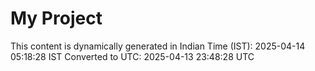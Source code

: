 # My Project

This content is dynamically generated in Indian Time (IST): 2025-04-14 05:18:28 IST
Converted to UTC: 2025-04-13 23:48:28 UTC
